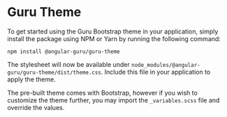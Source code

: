 # Guru Theme

To get started using the Guru Bootstrap theme in your application, simply install the package using NPM or Yarn by running the following command:

```
npm install @angular-guru/guru-theme
```

The stylesheet will now be available under `node_modules/@angular-guru/guru-theme/dist/theme.css`. Include this file in your application to apply the theme.

The pre-built theme comes with Bootstrap, however if you wish to customize the theme further, you may import the `_variables.scss` file and override the values.